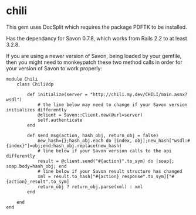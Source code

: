 chili
=====

This gem uses DocSplit which requires the package PDFTK to be installed.

Has the dependancy for Savon 0.7.8, which works from Rails 2.2 to at least 3.2.8.

If you are using a newer version of Savon, being loaded by your gemfile, then you might need to monkeypatch
these two method calls in order for your version of Savon to work properly:

```
module Chili
	class ChiliVdp

		def initialize(server = "http://chili.my.dev/CHILI/main.asmx?wsdl")
			# the line below may need to change if your Savon version initializes differently
			@client = Savon::Client.new(@url=server)
			self.authenticate
		end

		def send_msg(action, hash_obj, return_obj = false)
			new_hash={};hash_obj.each do |index, obj|;new_hash["wsdl:#{index}"]=obj;end;hash_obj.replace(new_hash)
			# line below if your Savon version calls to the api differently
 			result = @client.send("#{action}".to_sym) do |soap|; soap.body=hash_obj; end
 			# line below if your Savon result structure has changed
 			xml = result.to_hash["#{action}_response".to_sym]["#{action}_result".to_sym]
 			return_obj ? return_obj.parse(xml) : xml
 		end

 	end
end
```
<br/>
<br/>


